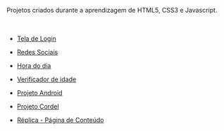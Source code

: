 
Projetos criados durante a aprendizagem de HTML5, CSS3 e Javascript. 
<br><br><br>

* <a href="https://dancarvalho09.github.io/projetos/tela-login/index.html" target="_blank"> Tela de Login </a>

* <a href="https://dancarvalho09.github.io/projetos/redes-sociais/index.html" target="_blank"> Redes Sociais </a>

* <a href="https://dancarvalho09.github.io/projetos/verificador-horas/index.html" target="_blank"> Hora do dia </a>

* <a href="https://dancarvalho09.github.io/projetos/verificador-idade/index.html" target="_blank"> Verificador de idade </a>

* <a href="https://dancarvalho09.github.io/projetos/projeto-android/index.html" target="_blank"> Projeto Android </a>

* <a href="https://dancarvalho09.github.io/projetos/projeto-cordel/index.html" target="_blank"> Projeto Cordel </a>

* <a href="https://dancarvalho09.github.io/projetos/replica-pagina-conteudo/index.html" target="_blank"> Réplica - Página de Conteúdo </a>
